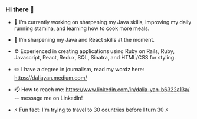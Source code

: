 ### Hi there 👋

<!--
**daliayan/daliayan** is a ✨ _special_ ✨ repository because its `README.md` (this file) appears on your GitHub profile.

Here are some ideas to get you started:

- 🔭 I’m currently working on ...
- 🌱 I’m currently learning ...
- 👯 I’m looking to collaborate on ...
- 🤔 I’m looking for help with ...
- 💬 Ask me about ...
- 📫 How to reach me: ...
- 😄 Pronouns: ...
- ⚡ Fun fact: ...
-->

- 🔭 I’m currently working on sharpening my Java skills, improving my daily running stamina, and learning how to cook more meals.
- 🌱 I’m sharpening my Java and React skills at the moment.
- ⚙️ Experienced in creating applications using Ruby on Rails, Ruby, Javascript, React, Redux, SQL, Sinatra, and HTML/CSS for styling. 

- ✏️ I have a degree in journalism, read my wordz here: https://daliayan.medium.com/
- 📫 How to reach me: https://www.linkedin.com/in/dalia-yan-b6322a13a/ -- message me on LinkedIn!
 
- ⚡ Fun fact: I'm trying to travel to 30 countries before I turn 30 ⚡
